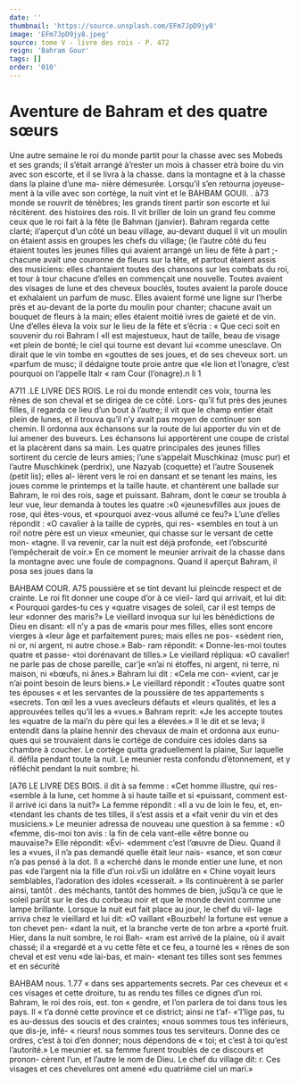 ```yaml
---
date: ''
thumbnail: 'https://source.unsplash.com/EFm7JpD9jy8'
image: 'EFm7JpD9jy8.jpeg'
source: tome V - livre des rois - P. 472
reign: 'Bahram Gour'
tags: []
order: '010'
---
```


# Aventure de Bahram et des quatre sœurs

Une autre semaine le roi du monde partit pour la chasse avec ses Mobeds et ses grands; il s’était arrangé à’rester un mois à chasser etrà boire du vin
avec son escorte, et il se livra à la chasse. dans la montagne et à la chasse dans la plaine d’une ma-
nière démesurée. Lorsqu’il s’en retourna joyeuse-
ment à la ville avec son cortége, la nuit vint et le
BAHBAM GOUII. . à73 monde se rouvrit de ténèbres; les grands tirent
partir son escorte et lui récitèrent. des histoires des rois. Il vit briller de loin un grand feu comme ceux que le roi fait à la fête (le Bahman (janvier). Bahram regarda cette clarté; il’aperçut d’un côté un
beau village, au-devant duquel il vit un moulin on étaient assis en groupes les chefs du village; (le l’autre côté du feu étaient toutes les jeunes filles
qui avaient arrangé un lieu de fête à part ;- chacune avait une couronne de fleurs sur la tête, et partout étaient assis des musiciens: elles chantaient toutes
des chansons sur les combats du roi, et tour à tour chacune d’elles en commençait une nouvelle.
Toutes avaient des visages de lune et des cheveux bouclés, toutes avaient la parole douce et exhalaient un parfum de musc. Elles avaient formé une ligne sur l’herbe près et au-devant de la porte du moulin
pour chanter; chacune avait un bouquet de fleurs à la main; elles étaient moitié ivres de gaieté et de
vin. Une d’elles éleva la voix sur le lieu de la fête
et s’écria : « Que ceci soit en souvenir du roi Bahram l
«Il est majestueux, haut de taille, beau de visage «et plein de bonté; le ciel qui tourne est devant lui «comme unesclave. On dirait que le vin tombe en «gouttes de ses joues, et de ses cheveux sort. un «parfum de musc; il dédaigne toute proie antre que «le lion et l’onagre, c’est pourquoi on l’appelle Italr
« ram Cour (l’onagre).n
li 1

A711 .LE LIVRE DES ROIS.
Le roi du monde entendit ces voix, tourna les
rênes de son cheval et se dirigea de ce côté. Lors-
qu’il fut près des jeunes filles, il regarda ce lieu
d’un bout à l’autre; il vit que le champ entier était
plein de lunes, et il trouva qu’il n’y avait pas moyen
de continuer son chemin. Il ordonna aux échansons sur la route de lui apporter du vin et de lui amener des buveurs. Les échansons lui apportèrent une coupe de cristal et la placèrent dans sa main. Les quatre principales des jeunes filles sortirent du cercle de leurs amies; l’une s’appelait Muschkinaz (musc
pur) et l’autre Muschkinek (perdrix), une Nazyab (coquette) et l’autre Sousenek (petit lis); elles al- lèrent vers le roi en dansant et se tenant les mains, les joues comme le printemps et la taille haute. et chantèrent une ballade sur Bahram, le roi des rois, sage et puissant. Bahram, dont le cœur se troubla à leur vue, leur demanda à toutes les quatre :«0 «jeunesvfilles aux joues de rose, qui êtes-vous, et «pourquoi avez-vous allumé ce feu?» L’une d’elles
répondit : «O cavalier à la taille de cyprès, qui res- «sembles en tout à un roi! notre père est un vieux «meunier, qui chasse sur le versant de cette mon- «tagne. Il va revenir, car la nuit est déjà profonde,
«et l’obscurité l’empêcherait de voir.»
En ce moment le meunier arrivait de la chasse dans la montagne avec une foule de compagnons. Quand il aperçut Bahram, il posa ses joues dans la

BAHBAM COUR. A75 poussière et se tint devant lui pleincde respect et de
crainte. Le roi fit donner une coupe d’or à ce vieil-
lard qui arrivait, et lui dit: « Pourquoi gardes-tu ces y «quatre visages de soleil, car il est temps de leur
«donner des maris?» Le vieillard invoqua sur lui les bénédictions de Dieu en disant: «Il n’y a pas de «maris pour mes filles, elles sont encore vierges à «leur âge et parfaitement pures; mais elles ne pos- «sèdent rien, ni or, ni argent, ni autre chose.» Bab- ram répondit: « Donne-les-moi toutes quatre et passe- «toi dorénavant de tilles.» Le vieillard répliqua:
«O cavalier! ne parle pas de chose pareille, car’je «n’ai ni étoffes, ni argent, ni terre, ni maison, ni «bœufs, ni ânes.» Bahram lui dit : «Cela me con- «vient, car je n’ai point besoin de leurs biens.» Le vieillard répondit : «Toutes quatre sont tes épouses
« et les servantes de la poussière de tes appartements s «secrets. Ton œil les a vues avecleurs défauts et «leurs qualités, et les a approuvées telles qu’il les a «vues.» Bahram reprit: «Je les accepte toutes les «quatre de la mai’n du père qui les a élevées.»
Il le dit et se leva; il entendit dans la plaine hennir des chevaux de main et ordonna aux eunu- ques qui se trouvaient dans le cortége de conduire ces idoles dans sa chambre à coucher. Le cortége quitta graduellement la plaine, Sur laquelle il. défila pendant toute la nuit. Le meunier resta confondu d’étonnement, et y réfléchit pendant la nuit sombre;
hi.

[A76 LE LIVRE DES BOIS.
il dit à sa femme : «Cet homme illustre, qui res- «semble à la lune, cet homme à si haute taille et si «puissant, comment est-il arrivé ici dans la nuit?»
La femme répondit : «Il a vu de loin le feu, et, en- «tendant les chants de tes tilles, il s’est assis et a «fait venir du vin et des musiciens.» Le meunier adressa de nouveau une question à sa femme : «0 «femme, dis-moi ton avis : la fin de cela vant-elle «être bonne ou mauvaise?» Elle répondit: «Évi-
«demment c’est l’œuvre de Dieu. Quand il les a «vues, il n’a pas demandé quelle était leur nais- «sance, et son cœur n’a pas pensé à la dot. Il a «cherché dans le monde entier une lune, et non pas «de l’argent nia la fille d’un roi.vSi un idolâtre en
« Chine voyait leurs semblables, l’adoration des idoles
«cesserait. » Ils continuèrent à se parler ainsi, tantôt . des méchants, tantôt des hommes de bien, juSqu’à
ce que le soleil parût sur le des du corbeau noir et que le monde devint comme une lampe brillante. Lorsque la nuit eut fait place au jour, le chef du vil- lage arriva chez le vieillard et lui dit: «O vaillant «Bouzbeh! la fortune est venue a ton chevet pen- «dant la nuit, et la branche verte de ton arbre a «porté fruit. Hier, dans la nuit sombre, le roi Bah- «ram est arrivé de la plaine, où il avait chassé; il a «regardé et a vu cette fête et ce feu, a tourné les
« rênes de son cheval et est venu «de lai-bas, et main- «tenant tes tilles sont ses femmes et en sécurité

BAHBAM nous. 1.77 « dans ses appartements secrets. Par ces cheveux et « ces visages et cette droiture, tu as rendu tes filles
ce dignes d’un roi. Bahram, le roi des rois, est. ton « gendre, et l’on parlera de toi dans tous les pays. Il
« t’a donné cette province et ce district; ainsi ne t’af- «’I’lige pas, tu es au-dessus des soucis et des craintes; «nous sommes tous tes inférieurs, que dis-je, infé-
« rieurs! nous sommes tous tes serviteurs. Donne des ce ordres, c’est à toi d’en donner; nous dépendons de
« toi; et c’est à toi qu’est l’autorité.» Le meunier et.
sa femme furent troublés de ce discours et pronon- cèrent l’un, et l’autre le nom de Dieu. Le chef du village dit: r. Ces visages et ces chevelures ont amené «du quatrième ciel un mari.»
